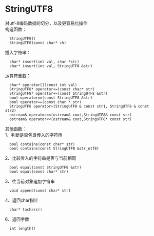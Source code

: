# StringUTF8
对utf-8编码数据的切分，以及更容易化操作 <br>
构造函数：<br>
```
  StringUTF8()
  StringUTF8(const char* ch)
```
插入字符串：<br>
```
  char* insert(int val, char *str)
  char* insert(int val, StringUTF8 &str)
```
运算符重载：<br>
```
  char* operator[](const int val)
  StringUTF8* operator+=(const char* str)
  StringUTF8* operator+=(const StringUTF8 &str)
  bool operator==(const StringUTF8 &str)
  bool operator==(const char * str)
  StringUTF8 operator+(StringUTF8 & const str1, StringUTF8 & const str2)
  ostream& operator<<(ostream& cout,StringUTF8& const str)
  ostream& operator<<(ostream& cout,StringUTF8* const str)
```
其他函数：<br>
  1、判断是否包含传入的字符串<br>
  ```
    bool contains(const char* str) 
    bool contains(const StringUTF8 &str_utf8)
  ```
  2、比较传入的字符串是否与当前相同<br>
  ```
    bool equal(const StringUTF8 &str)
    bool equal(const char* str)
  ```
  3、往当前对象追加字符串<br>
  ```
    void append(const char* str)
  ```
  4、返回char指针<br>
  ```
    char* tochars()
  ```
  6、返回字数<br>
  ```
    int length() 
  ```
